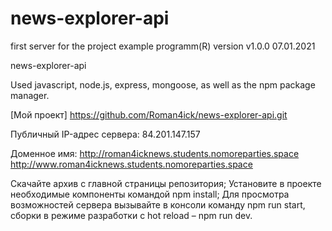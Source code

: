 # news-explorer-api
first server for the project example programm(R) version v1.0.0 07.01.2021

news-explorer-api

Used javascript, node.js, express, mongoose, as well as the npm package manager.

[Мой проект] https://github.com/Roman4ick/news-explorer-api.git

Публичный IP-адрес сервера:  84.201.147.157

Доменное имя: 
http://roman4icknews.students.nomoreparties.space
http://www.roman4icknews.students.nomoreparties.space

Скачайте архив с главной страницы репозитория; Установите в проекте необходимые компоненты командой npm install; Для просмотра возможностей сервера вызывайте в консоли команду npm run start, сборки в режиме разработки с hot reload – npm run dev.
